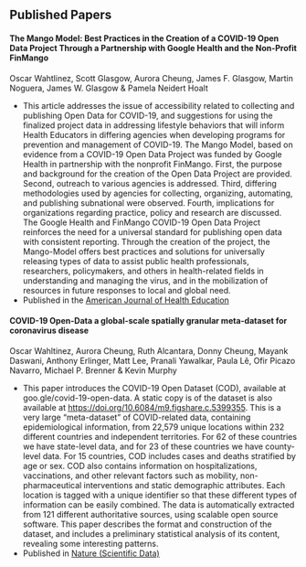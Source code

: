 ## Published Papers
#### The Mango Model: Best Practices in the Creation of a COVID-19 Open Data Project Through a Partnership with Google Health and the Non-Profit FinMango 
Oscar Wahtlinez, Scott Glasgow, Aurora Cheung, James F. Glasgow, Martin Noguera, James W. Glasgow & Pamela Neidert Hoalt
* This article addresses the issue of accessibility related to collecting and publishing Open Data for COVID-19, and suggestions for using the finalized project data in addressing lifestyle behaviors that will inform Health Educators in differing agencies when developing programs for prevention and management of COVID-19. The Mango Model, based on evidence from a COVID-19 Open Data Project was funded by Google Health in partnership with the nonprofit FinMango. First, the purpose and background for the creation of the Open Data Project are provided. Second, outreach to various agencies is addressed. Third, differing methodologies used by agencies for collecting, organizing, automating, and publishing subnational were observed. Fourth, implications for organizations regarding practice, policy and research are discussed. The Google Health and FinMango COVID-19 Open Data Project reinforces the need for a universal standard for publishing open data with consistent reporting. Through the creation of the project, the Mango-Model offers best practices and solutions for universally releasing types of data to assist public health professionals, researchers, policymakers, and others in health-related fields in understanding and managing the virus, and in the mobilization of resources in future responses to local and global need.
* Published in the [American Journal of Health Education](https://www.tandfonline.com/doi/abs/10.1080/19325037.2023.2209620)

#### COVID-19 Open-Data a global-scale spatially granular meta-dataset for coronavirus disease
Oscar Wahltinez, Aurora Cheung, Ruth Alcantara, Donny Cheung, Mayank Daswani, Anthony Erlinger, Matt Lee, Pranali Yawalkar, Paula Lê, Ofir Picazo Navarro, Michael P. Brenner & Kevin Murphy 
* This paper introduces the COVID-19 Open Dataset (COD), available at goo.gle/covid-19-open-data. A static copy is of the dataset is also available at https://doi.org/10.6084/m9.figshare.c.5399355. This is a very large “meta-dataset” of COVID-related data, containing epidemiological information, from 22,579 unique locations within 232 different countries and independent territories. For 62 of these countries we have state-level data, and for 23 of these countries we have county-level data. For 15 countries, COD includes cases and deaths stratified by age or sex. COD also contains information on hospitalizations, vaccinations, and other relevant factors such as mobility, non-pharmaceutical interventions and static demographic attributes. Each location is tagged with a unique identifier so that these different types of information can be easily combined. The data is automatically extracted from 121 different authoritative sources, using scalable open source software. This paper describes the format and construction of the dataset, and includes a preliminary statistical analysis of its content, revealing some interesting patterns.
* Published in [Nature (Scientific Data)](https://www.nature.com/articles/s41597-022-01263-z)
